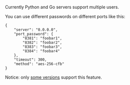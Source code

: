 Currently Python and Go servers support multiple users.

You can use different passwords on different ports like this:

    {
        "server": "0.0.0.0",
        "port_password": {
            "8381": "foobar1",
            "8382": "foobar2",
            "8383": "foobar3",
            "8384": "foobar4"
        },
        "timeout": 300,
        "method": "aes-256-cfb"
    }

Notice: only [some versions](https://github.com/shadowsocks/shadowsocks/wiki/Feature-Comparison-across-Different-Versions) support this feature.